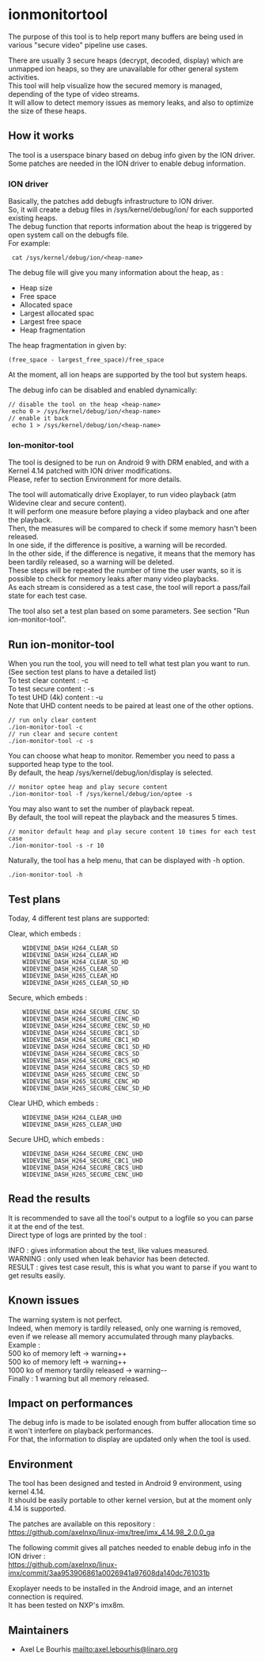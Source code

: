 # ionmonitortool

The purpose of this tool is to help report many buffers are being used in various "secure video" pipeline use cases.  

There are usually 3 secure heaps (decrypt, decoded, display) which are unmapped ion heaps, so they are unavailable for other general system activities.  
This tool will help visualize how the secured memory is managed, depending of the type of video streams.  
It will allow to detect memory issues as memory leaks, and also to optimize the size of these heaps.  

## How it works

The tool is a userspace binary based on debug info given by the ION driver.  
Some patches are needed in the ION driver to enable debug information.  

### ION driver

Basically, the patches add debugfs infrastructure to ION driver.   
So, it will create a debug files in /sys/kernel/debug/ion/ for each supported existing heaps.  
The debug function that reports information about the heap is triggered by open system call on the debugfs file.  
For example:
```
 cat /sys/kernel/debug/ion/<heap-name>
```

The debug file will give you many information about the heap, as :  
- Heap size
- Free space
- Allocated space
- Largest allocated spac 
- Largest free space
- Heap fragmentation

The heap fragmentation in given by:
```
(free_space - largest_free_space)/free_space
```

At the moment, all ion heaps are supported by the tool but system heaps.  

The debug info can be disabled and enabled dynamically:
```
// disable the tool on the heap <heap-name>
 echo 0 > /sys/kernel/debug/ion/<heap-name>
// enable it back
 echo 1 > /sys/kernel/debug/ion/<heap-name>
```

### Ion-monitor-tool

The tool is designed to be run on Android 9 with DRM enabled, and with a Kernel 4.14 patched with ION driver modifications.  
Please, refer to section Environment for more details.  

The tool will automatically drive Exoplayer, to run video playback (atm Widevine clear and secure content).  
It will perform one measure before playing a video playback and one after the playback.  
Then, the measures will be compared to check if some memory hasn't been released.  
In one side, if the difference is positive, a warning will be recorded.  
In the other side, if the difference is negative, it means that the memory has been tardily released, so a warning will be deleted.  
These steps will be repeated the number of time the user wants, so it is possible to check for memory leaks after many video playbacks.  
As each stream is considered as a test case, the tool will report a pass/fail state for each test case.  

The tool also set a test plan based on some parameters. See section "Run ion-monitor-tool".  

## Run ion-monitor-tool

When you run the tool, you will need to tell what test plan you want to run. (See section test plans to have a detailed list)  
To test clear content : -c  
To test secure content : -s  
To test UHD (4k) content : -u  
Note that UHD content needs to be paired at least one of the other options.  

```
// run only clear content
./ion-monitor-tool -c
// run clear and secure content
./ion-monitor-tool -c -s
```

You can choose what heap to monitor. Remember you need to pass a supported heap type to the tool.  
By default, the heap /sys/kernel/debug/ion/display is selected.  
```
// monitor optee heap and play secure content
./ion-monitor-tool -f /sys/kernel/debug/ion/optee -s
```

You may also want to set the number of playback repeat.  
By default, the tool will repeat the playback and the measures 5 times.  
```
// monitor default heap and play secure content 10 times for each test case
./ion-monitor-tool -s -r 10
```

Naturally, the tool has a help menu, that can be displayed with -h option.  
```
./ion-monitor-tool -h
```

## Test plans

Today, 4 different test plans are supported:  

Clear, which embeds :
```
	WIDEVINE_DASH_H264_CLEAR_SD
	WIDEVINE_DASH_H264_CLEAR_HD
	WIDEVINE_DASH_H264_CLEAR_SD_HD
	WIDEVINE_DASH_H265_CLEAR_SD
	WIDEVINE_DASH_H265_CLEAR_HD
	WIDEVINE_DASH_H265_CLEAR_SD_HD
```

Secure, which embeds :
```
	WIDEVINE_DASH_H264_SECURE_CENC_SD
	WIDEVINE_DASH_H264_SECURE_CENC_HD
	WIDEVINE_DASH_H264_SECURE_CENC_SD_HD
	WIDEVINE_DASH_H264_SECURE_CBC1_SD
	WIDEVINE_DASH_H264_SECURE_CBC1_HD
	WIDEVINE_DASH_H264_SECURE_CBC1_SD_HD
	WIDEVINE_DASH_H264_SECURE_CBCS_SD
	WIDEVINE_DASH_H264_SECURE_CBCS_HD
	WIDEVINE_DASH_H264_SECURE_CBCS_SD_HD
	WIDEVINE_DASH_H265_SECURE_CENC_SD
	WIDEVINE_DASH_H265_SECURE_CENC_HD
	WIDEVINE_DASH_H265_SECURE_CENC_SD_HD
```

Clear UHD, which embeds :
```
	WIDEVINE_DASH_H264_CLEAR_UHD
	WIDEVINE_DASH_H265_CLEAR_UHD
```

Secure UHD, which embeds :
```
	WIDEVINE_DASH_H264_SECURE_CENC_UHD
	WIDEVINE_DASH_H264_SECURE_CBC1_UHD
	WIDEVINE_DASH_H264_SECURE_CBCS_UHD
	WIDEVINE_DASH_H265_SECURE_CENC_UHD
```

## Read the results

It is recommended to save all the tool's output to a logfile so you can parse it at the end of the test.  
Direct type of logs are printed by the tool :  

INFO : gives information about the test, like values measured.  
WARNING : only used when leak behavior has been detected.  
RESULT : gives test case result, this is what you want to parse if you want to get results easily.  

## Known issues

The warning system is not perfect.  
Indeed, when memory is tardily released, only one warning is removed, even if we release all memory accumulated through many playbacks.  
Example :  
 500 ko of memory left -> warning++  
 500 ko of memory left -> warning++  
 1000 ko of memory tardily released -> warning--  
 Finally : 1 warning but all memory released.  

## Impact on performances

The debug info is made to be isolated enough from buffer allocation time so it won't interfere on playback performances.  
For that, the information to display are updated only when the tool is used.  

## Environment

The tool has been designed and tested in Android 9 environment, using kernel 4.14.  
It should be easily portable to other kernel version, but at the moment only 4.14 is supported.  

The patches are available on this repository :  
https://github.com/axelnxp/linux-imx/tree/imx_4.14.98_2.0.0_ga  

The following commit gives all patches needed to enable debug info in the ION driver :  
https://github.com/axelnxp/linux-imx/commit/3aa953906861a0026941a97608da140dc761031b  

Exoplayer needs to be installed in the Android image, and an internet connection is required.  
It has been tested on NXP's imx8m.  

## Maintainers

* Axel Le Bourhis <mailto:axel.lebourhis@linaro.org>  



